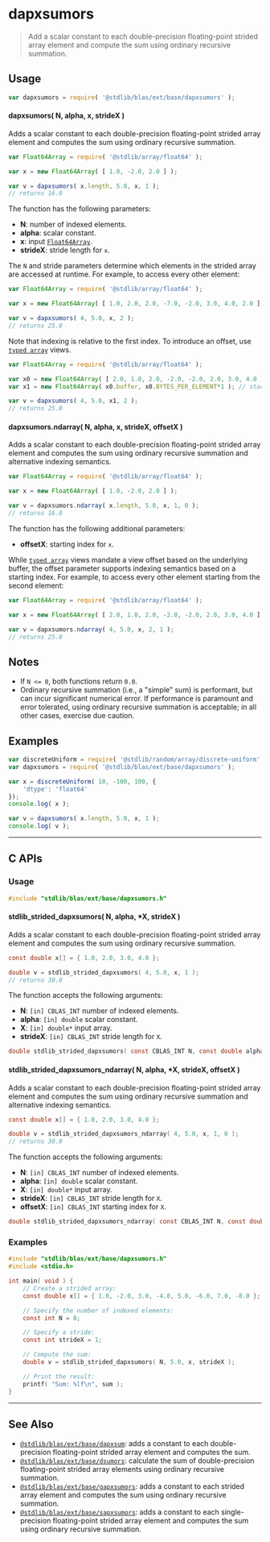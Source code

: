 <!--

@license Apache-2.0

Copyright (c) 2020 The Stdlib Authors.

Licensed under the Apache License, Version 2.0 (the "License");
you may not use this file except in compliance with the License.
You may obtain a copy of the License at

   http://www.apache.org/licenses/LICENSE-2.0

Unless required by applicable law or agreed to in writing, software
distributed under the License is distributed on an "AS IS" BASIS,
WITHOUT WARRANTIES OR CONDITIONS OF ANY KIND, either express or implied.
See the License for the specific language governing permissions and
limitations under the License.

-->

# dapxsumors

> Add a scalar constant to each double-precision floating-point strided array element and compute the sum using ordinary recursive summation.

<section class="intro">

</section>

<!-- /.intro -->

<section class="usage">

## Usage

```javascript
var dapxsumors = require( '@stdlib/blas/ext/base/dapxsumors' );
```

#### dapxsumors( N, alpha, x, strideX )

Adds a scalar constant to each double-precision floating-point strided array element and computes the sum using ordinary recursive summation.

```javascript
var Float64Array = require( '@stdlib/array/float64' );

var x = new Float64Array( [ 1.0, -2.0, 2.0 ] );

var v = dapxsumors( x.length, 5.0, x, 1 );
// returns 16.0
```

The function has the following parameters:

-   **N**: number of indexed elements.
-   **alpha**: scalar constant.
-   **x**: input [`Float64Array`][@stdlib/array/float64].
-   **strideX**: stride length for `x`.

The `N` and stride parameters determine which elements in the strided array are accessed at runtime. For example, to access every other element:

```javascript
var Float64Array = require( '@stdlib/array/float64' );

var x = new Float64Array( [ 1.0, 2.0, 2.0, -7.0, -2.0, 3.0, 4.0, 2.0 ] );

var v = dapxsumors( 4, 5.0, x, 2 );
// returns 25.0
```

Note that indexing is relative to the first index. To introduce an offset, use [`typed array`][mdn-typed-array] views.

<!-- eslint-disable stdlib/capitalized-comments -->

```javascript
var Float64Array = require( '@stdlib/array/float64' );

var x0 = new Float64Array( [ 2.0, 1.0, 2.0, -2.0, -2.0, 2.0, 3.0, 4.0 ] );
var x1 = new Float64Array( x0.buffer, x0.BYTES_PER_ELEMENT*1 ); // start at 2nd element

var v = dapxsumors( 4, 5.0, x1, 2 );
// returns 25.0
```

#### dapxsumors.ndarray( N, alpha, x, strideX, offsetX )

Adds a scalar constant to each double-precision floating-point strided array element and computes the sum using ordinary recursive summation and alternative indexing semantics.

```javascript
var Float64Array = require( '@stdlib/array/float64' );

var x = new Float64Array( [ 1.0, -2.0, 2.0 ] );

var v = dapxsumors.ndarray( x.length, 5.0, x, 1, 0 );
// returns 16.0
```

The function has the following additional parameters:

-   **offsetX**: starting index for `x`.

While [`typed array`][mdn-typed-array] views mandate a view offset based on the underlying buffer, the offset parameter supports indexing semantics based on a starting index. For example, to access every other element starting from the second element:

```javascript
var Float64Array = require( '@stdlib/array/float64' );

var x = new Float64Array( [ 2.0, 1.0, 2.0, -2.0, -2.0, 2.0, 3.0, 4.0 ] );

var v = dapxsumors.ndarray( 4, 5.0, x, 2, 1 );
// returns 25.0
```

</section>

<!-- /.usage -->

<section class="notes">

## Notes

-   If `N <= 0`, both functions return `0.0`.
-   Ordinary recursive summation (i.e., a "simple" sum) is performant, but can incur significant numerical error. If performance is paramount and error tolerated, using ordinary recursive summation is acceptable; in all other cases, exercise due caution.

</section>

<!-- /.notes -->

<section class="examples">

## Examples

<!-- eslint no-undef: "error" -->

```javascript
var discreteUniform = require( '@stdlib/random/array/discrete-uniform' );
var dapxsumors = require( '@stdlib/blas/ext/base/dapxsumors' );

var x = discreteUniform( 10, -100, 100, {
    'dtype': 'float64'
});
console.log( x );

var v = dapxsumors( x.length, 5.0, x, 1 );
console.log( v );
```

</section>

<!-- /.examples -->

<!-- C interface documentation. -->

* * *

<section class="c">

## C APIs

<!-- Section to include introductory text. Make sure to keep an empty line after the intro `section` element and another before the `/section` close. -->

<section class="intro">

</section>

<!-- /.intro -->

<!-- C usage documentation. -->

<section class="usage">

### Usage

```c
#include "stdlib/blas/ext/base/dapxsumors.h"
```

#### stdlib_strided_dapxsumors( N, alpha, \*X, strideX )

Adds a scalar constant to each double-precision floating-point strided array element and computes the sum using ordinary recursive summation.

```c
const double x[] = { 1.0, 2.0, 3.0, 4.0 };

double v = stdlib_strided_dapxsumors( 4, 5.0, x, 1 );
// returns 30.0
```

The function accepts the following arguments:

-   **N**: `[in] CBLAS_INT` number of indexed elements.
-   **alpha**: `[in] double` scalar constant.
-   **X**: `[in] double*` input array.
-   **strideX**: `[in] CBLAS_INT` stride length for `X`.

```c
double stdlib_strided_dapxsumors( const CBLAS_INT N, const double alpha, const double *X, const CBLAS_INT strideX );
```

#### stdlib_strided_dapxsumors_ndarray( N, alpha, \*X, strideX, offsetX )

Adds a scalar constant to each double-precision floating-point strided array element and computes the sum using ordinary recursive summation and alternative indexing semantics.

```c
const double x[] = { 1.0, 2.0, 3.0, 4.0 };

double v = stdlib_strided_dapxsumors_ndarray( 4, 5.0, x, 1, 0 );
// returns 30.0
```

The function accepts the following arguments:

-   **N**: `[in] CBLAS_INT` number of indexed elements.
-   **alpha**: `[in] double` scalar constant.
-   **X**: `[in] double*` input array.
-   **strideX**: `[in] CBLAS_INT` stride length for `X`.
-   **offsetX**: `[in] CBLAS_INT` starting index for `X`.

```c
double stdlib_strided_dapxsumors_ndarray( const CBLAS_INT N, const double alpha, const double *X, const CBLAS_INT strideX, const CBLAS_INT offsetX );
```

</section>

<!-- /.usage -->

<!-- C API usage notes. Make sure to keep an empty line after the `section` element and another before the `/section` close. -->

<section class="notes">

</section>

<!-- /.notes -->

<!-- C API usage examples. -->

<section class="examples">

### Examples

```c
#include "stdlib/blas/ext/base/dapxsumors.h"
#include <stdio.h>

int main( void ) {
    // Create a strided array:
    const double x[] = { 1.0, -2.0, 3.0, -4.0, 5.0, -6.0, 7.0, -8.0 };

    // Specify the number of indexed elements:
    const int N = 8;

    // Specify a stride:
    const int strideX = 1;

    // Compute the sum:
    double v = stdlib_strided_dapxsumors( N, 5.0, x, strideX );

    // Print the result:
    printf( "Sum: %lf\n", sum );
}
```

</section>

<!-- /.examples -->

</section>

<!-- /.c -->

<section class="references">

</section>

<!-- /.references -->

<!-- Section for related `stdlib` packages. Do not manually edit this section, as it is automatically populated. -->

<section class="related">

* * *

## See Also

-   <span class="package-name">[`@stdlib/blas/ext/base/dapxsum`][@stdlib/blas/ext/base/dapxsum]</span><span class="delimiter">: </span><span class="description">adds a constant to each double-precision floating-point strided array element and computes the sum.</span>
-   <span class="package-name">[`@stdlib/blas/ext/base/dsumors`][@stdlib/blas/ext/base/dsumors]</span><span class="delimiter">: </span><span class="description">calculate the sum of double-precision floating-point strided array elements using ordinary recursive summation.</span>
-   <span class="package-name">[`@stdlib/blas/ext/base/gapxsumors`][@stdlib/blas/ext/base/gapxsumors]</span><span class="delimiter">: </span><span class="description">adds a constant to each strided array element and computes the sum using ordinary recursive summation.</span>
-   <span class="package-name">[`@stdlib/blas/ext/base/sapxsumors`][@stdlib/blas/ext/base/sapxsumors]</span><span class="delimiter">: </span><span class="description">adds a constant to each single-precision floating-point strided array element and computes the sum using ordinary recursive summation.</span>

</section>

<!-- /.related -->

<!-- Section for all links. Make sure to keep an empty line after the `section` element and another before the `/section` close. -->

<section class="links">

[@stdlib/array/float64]: https://github.com/stdlib-js/array-float64

[mdn-typed-array]: https://developer.mozilla.org/en-US/docs/Web/JavaScript/Reference/Global_Objects/TypedArray

<!-- <related-links> -->

[@stdlib/blas/ext/base/dapxsum]: https://github.com/stdlib-js/blas/tree/main/ext/base/dapxsum

[@stdlib/blas/ext/base/dsumors]: https://github.com/stdlib-js/blas/tree/main/ext/base/dsumors

[@stdlib/blas/ext/base/gapxsumors]: https://github.com/stdlib-js/blas/tree/main/ext/base/gapxsumors

[@stdlib/blas/ext/base/sapxsumors]: https://github.com/stdlib-js/blas/tree/main/ext/base/sapxsumors

<!-- </related-links> -->

</section>

<!-- /.links -->
